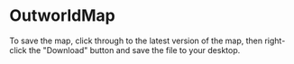 # OutworldMap

To save the map, click through to the latest version of the map, then right-click the "Download" button and save the file to your desktop.
